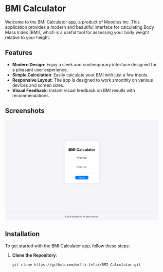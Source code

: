 # BMI Calculator

Welcome to the BMI Calculator app, a product of Moodles Inc. This application provides a modern and beautiful interface for calculating Body Mass Index (BMI), which is a useful tool for assessing your body weight relative to your height.

## Features

- **Modern Design**: Enjoy a sleek and contemporary interface designed for a pleasant user experience.
- **Simple Calculation**: Easily calculate your BMI with just a few inputs.
- **Responsive Layout**: The app is designed to work smoothly on various devices and screen sizes.
- **Visual Feedback**: Instant visual feedback on BMI results with recommendations.

## Screenshots

![BMI Calculator Screenshot](./static/img.PNG)

## Installation

To get started with the BMI Calculator app, follow these steps:

1. **Clone the Repository**:

   ```bash
   git clone https://github.com/willi-felix/BMI-Calculator.git
